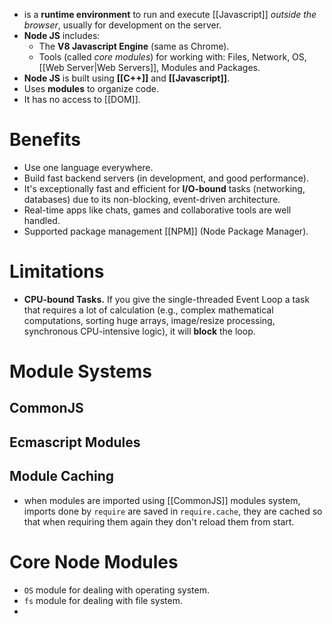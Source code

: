- is a **runtime environment** to run and execute [[Javascript]] *outside the browser*, usually for development on the server.
- **Node JS** includes:
	- The **V8 Javascript Engine** (same as Chrome).
	- Tools (called *core modules*) for working with: Files, Network, OS, [[Web Server|Web Servers]], Modules and Packages.
- **Node JS** is built using **[[C++]]** and **[[Javascript]]**.
- Uses **modules** to organize code.
- It has no access to [[DOM]].
# Benefits
- Use one language everywhere.
- Build fast backend servers (in development, and good performance).
- It's exceptionally fast and efficient for **I/O-bound** tasks (networking, databases) due to its non-blocking, event-driven architecture.
- Real-time apps like chats, games and collaborative tools are well handled.
- Supported package management [[NPM]] (Node Package Manager).
# Limitations
- **CPU-bound Tasks.** If you give the single-threaded Event Loop a task that requires a lot of calculation (e.g., complex mathematical computations, sorting huge arrays, image/resize processing, synchronous CPU-intensive logic), it will **block** the loop.
# Module Systems
## CommonJS
## Ecmascript Modules

## Module Caching
- when modules are imported using [[CommonJS]] modules system, imports done by `require` are saved in `require.cache`, they are cached so that when requiring them again they don't reload them from start.
# Core Node Modules
- `OS` module for dealing with operating system.
- `fs` module for dealing with file system.
- 